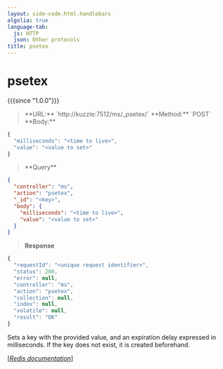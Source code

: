 ```yaml
---
layout: side-code.html.handlebars
algolia: true
language-tab:
  js: HTTP
  json: Other protocols
title: psetex
---
```


# psetex

{{{since "1.0.0"}}}




<blockquote class="js">
<p>
**URL:** `http://kuzzle:7512/ms/_psetex/<key>`  
**Method:** `POST`  
**Body:**
</p>
</blockquote>


```js
{
  "milliseconds": "<time to live>",
  "value": "<value to set>"
}
```



<blockquote class="json">
<p>
**Query**
</p>
</blockquote>


```json
{
  "controller": "ms",
  "action": "psetex",
  "_id": "<key>",
  "body": {
    "milliseconds": "<time to live>",
    "value": "<value to set>"
  }
}
```

>**Response**

```javascript
{
  "requestId": "<unique request identifier>",
  "status": 200,
  "error": null,
  "controller": "ms",
  "action": "psetex",
  "collection": null,
  "index": null,
  "volatile": null,
  "result": "OK"
}
```

Sets a key with the provided value, and an expiration delay expressed in milliseconds. If the key does not exist, it is created beforehand.

[[_Redis documentation_]](https://redis.io/commands/psetex)
